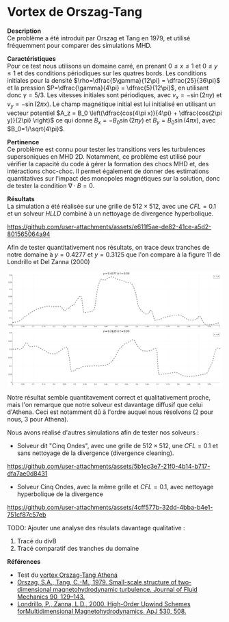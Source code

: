 # Vortex de Orszag-Tang

**Description**  
Ce problème a été introduit par Orszag et Tang en 1979, et utilisé fréquemment pour comparer des simulations MHD.

**Caractéristiques**  
Pour ce test nous utilisons un domaine carré, en prenant $0 \leq x \leq 1$ et $0 \leq y \leq 1$ et des conditions périodiques sur les quatres bords. Les conditions initiales pour la densité $\rho=\dfrac{5\gamma}{12\pi} = \dfrac{25}{36\pi}$ et la pression $P=\dfrac{\gamma}{4\pi} = \dfrac{5}{12\pi}$, en utilisant donc $\gamma=5/3$. Les vitesses initiales sont périodiques, avec $v_x = -\sin(2\pi y)$ et $v_y = -\sin(2\pi x)$. Le champ magnétique initial est lui initialisé en utilisant un vecteur potentiel $A_z = B_0 \left(\dfrac{cos(4\pi x)}{4\pi} + \dfrac{cos(2\pi y)}{2\pi} \right)$ ce qui donne $B_x = -B_0 \sin(2\pi y)$ et $B_y = B_0 \sin(4\pi x)$, avec $B_0=1/\sqrt{4\pi}$.

**Pertinence**  
Ce problème est connu pour tester les transitions vers les turbulences supersoniques en MHD 2D. Notamment, ce problème est utilisé pour vérifier la capacité du code à gérer la formation des chocs MHD et, des intéractions choc-choc. Il permet également de donner des estimations quantitatives sur l'impact des monopoles magnétiques sur la solution, donc de tester la condition $\nabla \cdot B = 0$.

**Résultats**  
La simulation a été réalisée sur une grille de $512 \times 512$, avec une $CFL=0.1$ et un solveur *HLLD* combiné à un nettoyage de divergence hyperbolique.

<https://github.com/user-attachments/assets/e611f5ae-de82-41ce-a5d2-801565064a94>

Afin de tester quantitativement nos résultats, on trace deux tranches de notre domaine à $y=0.4277$ et $y=0.3125$ que l'on compare à la figure 11 de Londrillo et Del Zanna (2000)

![Slices along the domain](./orszag-tang_slice.png)

Notre résultat semble quantitavement correct et qualitativement proche, mais l'on remarque que notre solveur est davantage diffusif que celui d'Athena. Ceci est notamment dû à l'ordre auquel nous résolvons (2 pour nous, 3 pour Athena).

Nous avons réalisé d'autres simulations afin de tester nos solveurs :

- Solveur dit "Cinq Ondes", avec une grille de $512\times512$, une $CFL=0.1$ et sans nettoyage de la divergence (divergence cleaning).

<https://github.com/user-attachments/assets/5b1ec3e7-21f0-4b14-b717-dfa7ae0d8431>

- Solveur Cinq Ondes, avec la même grille et $CFL=0.1$, avec nettoyage hyperbolique de la divergence

<https://github.com/user-attachments/assets/4cff577b-32dd-4bba-b4e1-751cf87c57eb>

TODO:
Ajouter une analyse des résulats davantage qualitative :

1. Tracé du divB
2. Tracé comparatif des tranches du domaine

**Références**  

- Test du [vortex Orszag-Tang Athena](https://www.astro.princeton.edu/~jstone/Athena/tests/orszag-tang/pagesource.html)
- [Orszag, S.A., Tang, C.-M., 1979. Small-scale structure of two-dimensional magnetohydrodynamic turbulence. Journal of Fluid Mechanics 90, 129–143.](https://doi.org/10.1017/S002211207900210X)
- [Londrillo, P., Zanna, L.D., 2000. High-Order Upwind Schemes forMultidimensional Magnetohydrodynamics. ApJ 530, 508.](https://doi.org/10.1086/308344)
